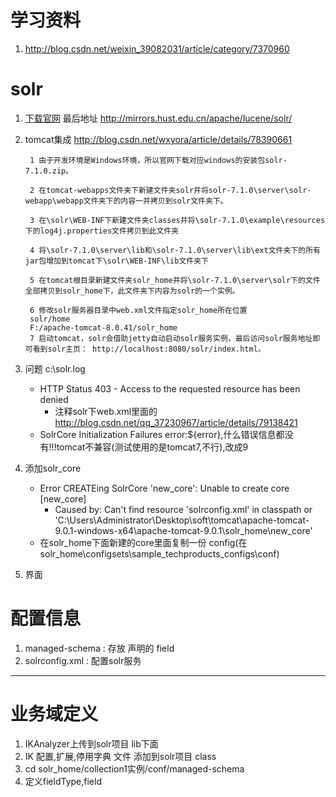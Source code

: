 # 学习资料 #
1. http://blog.csdn.net/weixin_39082031/article/category/7370960
# solr #
1. [下载官网](http://lucene.apache.org/)
		最后地址 http://mirrors.hust.edu.cn/apache/lucene/solr/
2. tomcat集成
		http://blog.csdn.net/wxyora/article/details/78390661
		
		1 由于开发环境是Windows环境，所以官网下载对应windows的安装包solr-7.1.0.zip。
		
		2 在tomcat-webapps文件夹下新建文件夹solr并将solr-7.1.0\server\solr-webapp\webapp文件夹下的内容一并拷贝到solr文件夹下。
		
		3 在\solr\WEB-INF下新建文件夹classes并将\solr-7.1.0\example\resources下的log4j.properties文件拷贝到此文件夹
		
		4 将\solr-7.1.0\server\lib和\solr-7.1.0\server\lib\ext文件夹下的所有jar包增加到tomcat下\solr\WEB-INF\lib文件夹下
		
		5 在tomcat根目录新建文件夹solr_home并将\solr-7.1.0\server\solr下的文件全部拷贝到solr_home下，此文件夹下内容为solr的一个实例。
		
		6 修改solr服务器目录中web.xml文件指定solr_home所在位置 
		solr/home 
		F:/apache-tomcat-8.0.41/solr_home
		7 启动tomcat，solr会借助jetty自动启动solr服务实例，最后访问solr服务地址即可看到solr主页： http://localhost:8080/solr/index.html。

3. 问题 c:\solr.log
	* HTTP Status 403 - Access to the requested resource has been denied
		* 注释solr下web.xml里面的
			http://blog.csdn.net/qq_37230967/article/details/79138421
	* SolrCore Initialization Failures
		 	error:${error},什么错误信息都没有!!!tomcat不兼容(测试使用的是tomcat7,不行),改成9
4. 添加solr_core
	* Error CREATEing SolrCore 'new_core': Unable to create core [new_core] 
		* Caused by: Can't find resource 'solrconfig.xml' in classpath or 'C:\Users\Administrator\Desktop\soft\tomcat\apache-tomcat-9.0.1-windows-x64\apache-tomcat-9.0.1\solr_home\new_core'
	* 在solr_home下面新建的core里面复制一份 config(在solr_home\configsets\sample_techproducts_configs\conf)

5. 界面

# 配置信息 #

1. managed-schema : 存放 声明的 field
2. solrconfig.xml : 配置solr服务






----------
# 业务域定义 #
1. IKAnalyzer上传到solr项目  lib下面
2. IK 配置,扩展,停用字典 文件 添加到solr项目 class
3. cd solr_home/collection1实例/conf/managed-schema
4. 定义fieldType,field